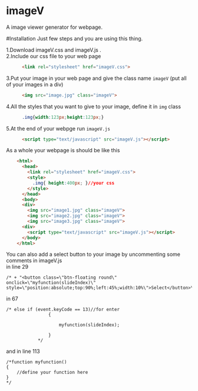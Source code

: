 # imageV
A image viewer generator for webpage.

#Installation
  Just few steps and you are using this thing.
  
1.Download imageV.css and imageV.js .<br>
2.Include our css file to your web page <br>
```html
      <link rel="stylesheet" href="imageV.css">
```
3.Put your image in your web page and give the class name ```imageV``` (put all of your images in a div)
```html
      <img src="image.jpg" class="imageV">
```
4.All the styles that you want to give to your image, define it in ```img``` class
```css
      .img{width:123px;height:123px;}
```
5.At the end of your webpge run ```imageV.js```
```html
      <script type="text/javascript" src="imageV.js"></script>
```

As a whole your webpage is should be like this
```html
    <html>
      <head>
        <link rel="stylesheet" href="imageV.css">
        <style>
          .img{ height:400px; }//your css
        </style>
      </head>
      <body>
      <div>
        <img src="image1.jpg" class="imageV">
        <img src="image2.jpg" class="imageV">
        <img src="image3.jpg" class="imageV">
      <div>  
        <script type="text/javascript" src="imageV.js"></script>
      </body>
    </html>
```
You can also add a select button to your image by uncommenting some comments in imageV.js 
<br>in line 29 
```
/* + "<button class=\"btn-floating round\" onclick=\"myfunction(slideIndex)\" style=\"position:absolute;top:90%;left:45%;width:10%\">Select</button>\"*/
```
in 67
```
/* else if (event.keyCode == 13)//for enter
                {
                    
                    myfunction(slideIndex);
                    
                }
			*/
```

and in line 113
```
/*function myfunction()
{
	//define your function here
}
*/
```
